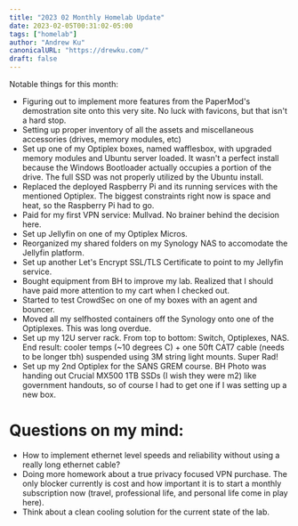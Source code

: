 ```yaml
---
title: "2023 02 Monthly Homelab Update"
date: 2023-02-05T00:31:02-05:00
tags: ["homelab"]
author: "Andrew Ku"
canonicalURL: "https://drewku.com/"
draft: false
---
```


Notable things for this month:
- Figuring out to implement more features from the PaperMod's demostration site onto this very site. No luck with favicons, but that isn't a hard stop. 
- Setting up proper inventory of all the assets and miscellaneous accessories (drives, memory modules, etc)
- Set up one of my Optiplex boxes, named wafflesbox, with upgraded memory modules and Ubuntu server loaded. It wasn't a perfect install because the Windows Bootloader actually occupies a portion of the drive. The full SSD was not properly utilized by the Ubuntu install. 
- Replaced the deployed Raspberry Pi and its running services with the mentioned Optiplex. The biggest constraints right now is space and heat, so the Raspberry Pi had to go.
- Paid for my first VPN service: Mullvad. No brainer behind the decision here.
- Set up Jellyfin on one of my Optiplex Micros.
- Reorganized my shared folders on my Synology NAS to accomodate the Jellyfin platform.
- Set up another Let's Encrypt SSL/TLS Certificate to point to my Jellyfin service.
- Bought equipment from BH to improve my lab. Realized that I should have paid more attention to my cart when I checked out.
- Started to test CrowdSec on one of my boxes with an agent and bouncer.
- Moved all my selfhosted containers off the Synology onto one of the Optiplexes. This was long overdue.
- Set up my 12U server rack. From top to bottom: Switch, Optiplexes, NAS. End result: cooler temps (~10 degrees C) + one 50ft CAT7 cable (needs to be longer tbh) suspended using 3M string light mounts. Super Rad!
- Set up my 2nd Optiplex for the SANS GREM course. BH Photo was handing out Crucial MX500 1TB SSDs (I wish they were m2) like government handouts, so of course I had to get one if I was setting up a new box.



# Questions on my mind:
- How to implement ethernet level speeds and reliability without using a really long ethernet cable?
- Doing more homework about a true privacy focused VPN purchase. The only blocker currently is cost and how important it is to start a monthly subscription now (travel, professional life, and personal life come in play here).
- Think about a clean cooling solution for the current state of the lab.
